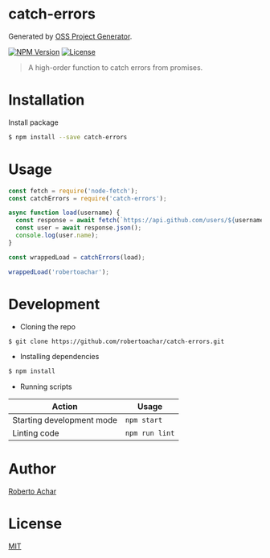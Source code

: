 # catch-errors

Generated by [OSS Project Generator](http://bit.ly/generator-oss-project).

[![NPM Version][npm-badge]][npm-url]
[![License][license-badge]][license-url]

> A high-order function to catch errors from promises.

# Installation

Install package

```bash
$ npm install --save catch-errors
```

# Usage

```js
const fetch = require('node-fetch');
const catchErrors = require('catch-errors');

async function load(username) {
  const response = await fetch(`https://api.github.com/users/${username}`);
  const user = await response.json();
  console.log(user.name);
}

const wrappedLoad = catchErrors(load);

wrappedLoad('robertoachar');
```

# Development

* Cloning the repo

```bash
$ git clone https://github.com/robertoachar/catch-errors.git
```

* Installing dependencies

```bash
$ npm install
```

* Running scripts

Action | Usage
---    | ---
Starting development mode | `npm start`
Linting code              | `npm run lint`

# Author

[Roberto Achar](https://twitter.com/robertoachar)

# License

[MIT](https://github.com/robertoachar/catch-errors/blob/master/LICENSE)

[npm-badge]: https://img.shields.io/npm/v/catch-errors.svg
[npm-url]: https://www.npmjs.com/package/catch-errors

[license-badge]: https://img.shields.io/github/license/robertoachar/catch-errors.svg
[license-url]: https://opensource.org/licenses/MIT
